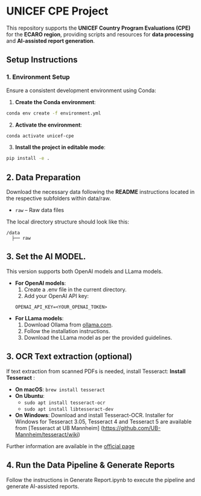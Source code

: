 # UNICEF CPE Project  

This repository supports the **UNICEF Country Program Evaluations (CPE)** for the **ECARO region**, providing scripts and resources for **data processing** and **AI-assisted report generation**.

## Setup Instructions  

### 1. Environment Setup  

Ensure a consistent development environment using Conda:

1. **Create the Conda environment**:  
  ```bash
  conda env create -f environment.yml
  ```
2. **Activate the environment**:
  ```bash
  conda activate unicef-cpe
  ```
3. **Install the project in editable mode**:
  ```bash
  pip install -e .
  ```

## 2. Data Preparation

Download the necessary data following the **README** instructions located in the respective subfolders within data/raw.


- `raw` – Raw data files

The local directory structure should look like this:

```
/data
  ├── raw
```
## 3. Set the AI MODEL.
This version supports both OpenAI models and LLama models.
  - **For OpenAI models**:
	  1. Create a .env file in the current directory.
	  2. Add your OpenAI API key:
      ```plaintext
      OPENAI_API_KEY=<YOUR_OPENAI_TOKEN>
      ```
  - **For LLama models**:
    1. Download Ollama from [ollama.com](https://ollama.com).
	  2. Follow the installation instructions.
	  3. Download the LLama model as per the provided guidelines.

## 3. OCR Text extraction (optional) 
If text extraction from scanned PDFs is needed, install Tesseract:
**Install Tesseract** :
- **On macOS**: `brew install tesseract`
- **On Ubuntu**: 
  - `sudo apt install tesseract-ocr`
  - `sudo apt install libtesseract-dev`
- **On Windows**: Download and install Tesseract-OCR. Installer for Windows for Tesseract 3.05, Tesseract 4 and Tesseract 5 are available from [Tesseract at UB Mannheim] (https://github.com/UB-Mannheim/tesseract/wiki)

Further information are available in the [official page](https://tesseract-ocr.github.io/tessdoc/Installation.html)

## 4. Run the Data Pipeline & Generate Reports
Follow the instructions in Generate Report.ipynb to execute the pipeline and generate AI-assisted reports.



